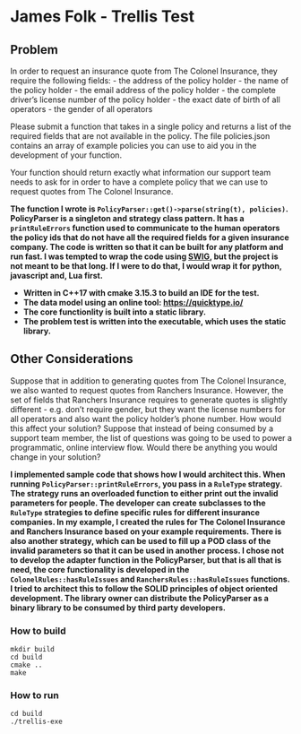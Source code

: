 # James Folk - Trellis Test 

## Problem


In order to request an insurance quote from The Colonel Insurance, they require the following fields:
    - the address of the policy holder
    - the name of the policy holder
    - the email address of the policy holder
    - the complete driver’s license number of the policy holder
    - the exact date of birth of all operators
    - the gender of all operators

Please submit a function that takes in a single policy and returns a list of the required fields that are not available in the policy. The file policies.json contains an array of example policies you can use to aid you in the development of your function.

Your function should return exactly what information our support team needs to ask for in order to have a complete policy that we can use to request quotes from The Colonel Insurance.

**The function I wrote is `PolicyParser::get()->parse(string(t), policies)`. PolicyParser is a singleton and strategy class pattern. It has a `printRuleErrors` function used to communicate to the human operators the policy ids that do not have all the required fields for a given insurance company.
The code is written so that it can be built for any platform and run fast. I was tempted to wrap the code using [SWIG](http://www.swig.org/), but the project is not meant to be that long. If I were to do that, I would wrap it for python, javascript and, Lua first.**
* **Written in C++17 with cmake 3.15.3 to build an IDE for the test.**
* **The data model using an online tool: https://quicktype.io/**
* **The core functionlity is built into a static library.**
* **The problem test is written into the executable, which uses the static library.**

## Other Considerations


Suppose that in addition to generating quotes from The Colonel Insurance, we also wanted to request quotes from Ranchers Insurance. However, the set of fields that Ranchers Insurance requires to generate quotes is slightly different - e.g. don’t require gender, but they want the license numbers for all operators and also want the policy holder’s phone number. How would this affect your solution?
Suppose that instead of being consumed by a support team member, the list of questions was going to be used to power a programmatic, online interview flow. Would there be anything you would change in your solution?

**I implemented sample code that shows how I would architect this.  When running `PolicyParser::printRuleErrors`, you pass in a `RuleType` strategy. The strategy runs an overloaded function to either print out the invalid parameters for people. The developer can create subclasses to the `RuleType` strategies to define specific rules for different insurance companies. In my example, I created the rules for The Colonel Insurance and Ranchers Insurance based on your example requirements. There is also another strategy, which can be used to fill up a POD class of the invalid parameters so that it can be used in another process. I chose not to develop the adapter function in the PolicyParser, but that is all that is need, the core functionality is developed in the `ColonelRules::hasRuleIssues` and `RanchersRules::hasRuleIssues` functions. I tried to architect this to follow the SOLID principles of object oriented development. The library owner can distribute the PolicyParser as a binary library to be consumed by third party developers.**

### How to build
```
mkdir build
cd build
cmake ..
make
```

### How to run
```
cd build
./trellis-exe 
```

